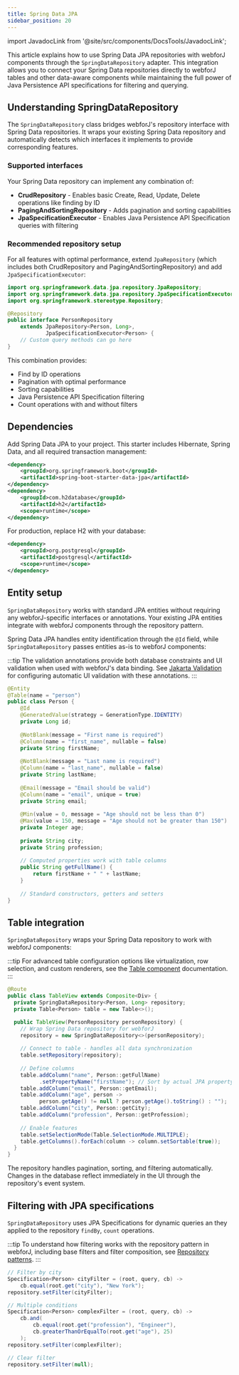 ```yaml
---
title: Spring Data JPA
sidebar_position: 20
---
```


import JavadocLink from '@site/src/components/DocsTools/JavadocLink';

This article explains how to use Spring Data JPA repositories with webforJ components through the `SpringDataRepository` adapter. This integration allows you to connect your Spring Data repositories directly to webforJ tables and other data-aware components while maintaining the full power of Java Persistence API specifications for filtering and querying.

## Understanding SpringDataRepository

The `SpringDataRepository` class bridges webforJ's repository interface with Spring Data repositories. It wraps your existing Spring Data repository and automatically detects which interfaces it implements to provide corresponding features.

### Supported interfaces

Your Spring Data repository can implement any combination of:

- **CrudRepository** - Enables basic Create, Read, Update, Delete operations like finding by ID
- **PagingAndSortingRepository** - Adds pagination and sorting capabilities
- **JpaSpecificationExecutor** - Enables Java Persistence API Specification queries with filtering

### Recommended repository setup

For all features with optimal performance, extend `JpaRepository` (which includes both CrudRepository and PagingAndSortingRepository) and add `JpaSpecificationExecutor`:

```java title="PersonRepository.java"
import org.springframework.data.jpa.repository.JpaRepository;
import org.springframework.data.jpa.repository.JpaSpecificationExecutor;
import org.springframework.stereotype.Repository;

@Repository
public interface PersonRepository
    extends JpaRepository<Person, Long>,
            JpaSpecificationExecutor<Person> {
    // Custom query methods can go here
}
```

This combination provides:

- Find by ID operations
- Pagination with optimal performance
- Sorting capabilities
- Java Persistence API Specification filtering
- Count operations with and without filters

## Dependencies

Add Spring Data JPA to your project. This starter includes Hibernate, Spring Data, and all required transaction management:

```xml title="pom.xml"
<dependency>
    <groupId>org.springframework.boot</groupId>
    <artifactId>spring-boot-starter-data-jpa</artifactId>
</dependency>
<dependency>
    <groupId>com.h2database</groupId>
    <artifactId>h2</artifactId>
    <scope>runtime</scope>
</dependency>
```

For production, replace H2 with your database:

```xml title="pom.xml"
<dependency>
    <groupId>org.postgresql</groupId>
    <artifactId>postgresql</artifactId>
    <scope>runtime</scope>
</dependency>
```

## Entity setup

`SpringDataRepository` works with standard JPA entities without requiring any webforJ-specific interfaces or annotations. Your existing JPA entities integrate with webforJ components through the repository pattern.

Spring Data JPA handles entity identification through the `@Id` field, while `SpringDataRepository` passes entities as-is to webforJ components:

:::tip
The validation annotations provide both database constraints and UI validation when used with webforJ's data binding. See [Jakarta Validation](../../data-binding/validation/jakarta-validation) for configuring automatic UI validation with these annotations.
:::

```java title="Person.java"
@Entity
@Table(name = "person")
public class Person {
    @Id
    @GeneratedValue(strategy = GenerationType.IDENTITY)
    private Long id;
    
    @NotBlank(message = "First name is required")
    @Column(name = "first_name", nullable = false)
    private String firstName;
    
    @NotBlank(message = "Last name is required")
    @Column(name = "last_name", nullable = false)
    private String lastName;
    
    @Email(message = "Email should be valid")
    @Column(name = "email", unique = true)
    private String email;
    
    @Min(value = 0, message = "Age should not be less than 0")
    @Max(value = 150, message = "Age should not be greater than 150")
    private Integer age;
    
    private String city;
    private String profession;
    
    // Computed properties work with table columns
    public String getFullName() {
        return firstName + " " + lastName;
    }
    
    // Standard constructors, getters and setters
}
```

## Table integration

`SpringDataRepository` wraps your Spring Data repository to work with webforJ components:

:::tip
For advanced table configuration options like virtualization, row selection, and custom renderers, see the [Table component](../../components/table/overview) documentation.
:::

```java title="TableView.java"
@Route
public class TableView extends Composite<Div> {
  private SpringDataRepository<Person, Long> repository;
  private Table<Person> table = new Table<>();

  public TableView(PersonRepository personRepository) {
    // Wrap Spring Data repository for webforJ
    repository = new SpringDataRepository<>(personRepository);
    
    // Connect to table - handles all data synchronization
    table.setRepository(repository);
    
    // Define columns
    table.addColumn("name", Person::getFullName)
          .setPropertyName("firstName"); // Sort by actual JPA property
    table.addColumn("email", Person::getEmail);
    table.addColumn("age", person -> 
          person.getAge() != null ? person.getAge().toString() : "");
    table.addColumn("city", Person::getCity);
    table.addColumn("profession", Person::getProfession);
    
    // Enable features
    table.setSelectionMode(Table.SelectionMode.MULTIPLE);
    table.getColumns().forEach(column -> column.setSortable(true));
  }
}
```

The repository handles pagination, sorting, and filtering automatically. Changes in the database reflect immediately in the UI through the repository's event system.

## Filtering with JPA specifications  

`SpringDataRepository` uses JPA Specifications for dynamic queries an they applied to the repository `findBy`, `count` operations.

:::tip
To understand how filtering works with the repository pattern in webforJ, including base filters and filter composition, see [Repository patterns](../../advanced/repository/overview).
::: 

```java
// Filter by city
Specification<Person> cityFilter = (root, query, cb) -> 
    cb.equal(root.get("city"), "New York");
repository.setFilter(cityFilter);

// Multiple conditions
Specification<Person> complexFilter = (root, query, cb) -> 
    cb.and(
        cb.equal(root.get("profession"), "Engineer"),
        cb.greaterThanOrEqualTo(root.get("age"), 25)
    );
repository.setFilter(complexFilter);

// Clear filter
repository.setFilter(null);
```
